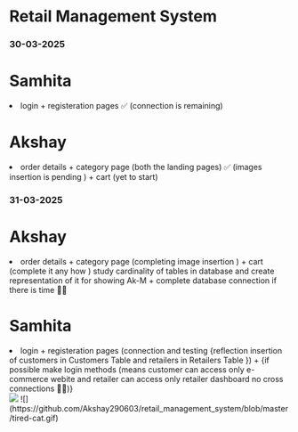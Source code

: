 ﻿# Retail Management System 

### 30-03-2025

# Samhita 
  <ui>
    <li>
      login + registeration pages ✅ (connection is remaining)
    </li>
  </ui>

# Akshay
 <ui>
   <li>
     order details + category page (both the landing pages) ✅ (images insertion is pending ) + cart (yet to start)
   </li>
 </ui>

### 31-03-2025

# Akshay 
 <ui>
   <li>
     order details + category page (completing image insertion ) + cart (complete it any how )
     study cardinality of tables in database and create representation of it for showing Ak-M
        +
     complete database connection if there is time 😶‍🌫️
   </li>
 </ui>

# Samhita 
  <ui>
    <li>
      login + registeration pages (connection and testing {reflection insertion of customers in Customers Table and retailers in Retailers Table })
      +
      {if possible make login methods (means customer can access only e-commerce webite and retailer can access only retailer dashboard no cross connections 🫡🙈)}
    </li>
  </ui>
  <img src="https://github.com/Akshay290603/retail_management_system/blob/master/tired-cat.gif">
![](https://github.com/Akshay290603/retail_management_system/blob/master/tired-cat.gif)

